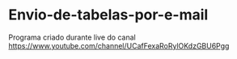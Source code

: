 # Envio-de-tabelas-por-e-mail
Programa criado durante live do canal https://www.youtube.com/channel/UCafFexaRoRylOKdzGBU6Pgg
